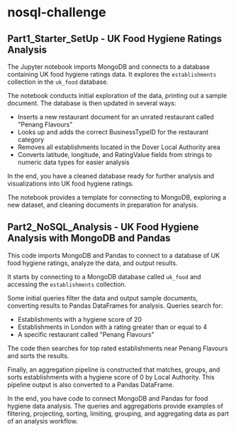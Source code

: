 # nosql-challenge

## Part1_Starter_SetUp - UK Food Hygiene Ratings Analysis

The Jupyter notebook imports MongoDB and connects to a database containing UK food hygiene ratings data. It explores the `establishments` collection in the `uk_food` database.

The notebook conducts initial exploration of the data, printing out a sample document. The database is then updated in several ways:

- Inserts a new restaurant document for an unrated restaurant called "Penang Flavours"
- Looks up and adds the correct BusinessTypeID for the restaurant category
- Removes all establishments located in the Dover Local Authority area
- Converts latitude, longitude, and RatingValue fields from strings to numeric data types for easier analysis

In the end, you have a cleaned database ready for further analysis and visualizations into UK food hygiene ratings.

The notebook provides a template for connecting to MongoDB, exploring a new dataset, and cleaning documents in preparation for analysis.

## Part2_NoSQL_Analysis - UK Food Hygiene Analysis with MongoDB and Pandas

This code imports MongoDB and Pandas to connect to a database of UK food hygiene ratings, analyze the data, and output results.

It starts by connecting to a MongoDB database called `uk_food` and accessing the `establishments` collection.

Some initial queries filter the data and output sample documents, converting results to Pandas DataFrames for analysis. Queries search for:

- Establishments with a hygiene score of 20
- Establishments in London with a rating greater than or equal to 4 
- A specific restaurant called "Penang Flavours"

The code then searches for top rated establishments near Penang Flavours and sorts the results.

Finally, an aggregation pipeline is constructed that matches, groups, and sorts establishments with a hygiene score of 0 by Local Authority. This pipeline output is also converted to a Pandas DataFrame.

In the end, you have code to connect MongoDB and Pandas for food hygiene data analysis. The queries and aggregations provide examples of filtering, projecting, sorting, limiting, grouping, and aggregating data as part of an analysis workflow.